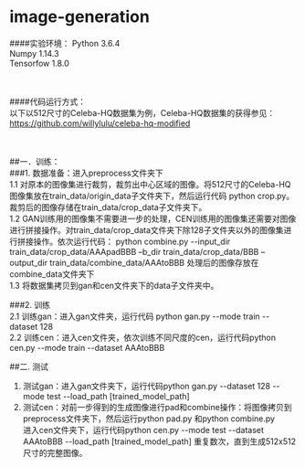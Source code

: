 # image-generation

####实验环境：
Python 3.6.4<br>
Numpy 1.14.3<br>
Tensorfow 1.8.0<br><br><br>

####代码运行方式：<br>
以下以512尺寸的Celeba-HQ数据集为例，Celeba-HQ数据集的获得参见： <br>
https://github.com/willylulu/celeba-hq-modified<br><br><br>

##一．训练：<br>
###1.	数据准备：进入preprocess文件夹下<br>
1.1 对原本的图像集进行裁剪，裁剪出中心区域的图像。将512尺寸的Celeba-HQ图像集放在train_data/origin_data子文件夹下，然后运行代码 python crop.py。裁剪后的图像存储在train_data/crop_data子文件夹下。<br>
1.2 GAN训练用的图像集不需要进一步的处理，CEN训练用的图像集还需要对图像进行拼接操作。对train_data/crop_data文件夹下除128子文件夹以外的图像集进行拼接操作。依次运行代码： python combine.py --input_dir train_data/crop_data/AAApadBBB –b_dir train_data/crop_data/BBB –output_dir train_data/combine_data/AAAtoBBB 处理后的图像存放在combine_data文件夹下<br>
1.3 将数据集拷贝到gan和cen文件夹下的data子文件夹中。<br>

###2.	训练<br>
2.1 训练gan：进入gan文件夹，运行代码 python gan.py --mode train --dataset 128 <br>
2.2 训练cen：进入cen文件夹，依次训练不同尺度的cen，运行代码python cen.py --mode train --dataset AAAtoBBB<br>

##二. 测试<br>
1. 测试gan：进入gan文件夹下，运行代码python gan.py  --dataset 128 --mode test  --load_path [trained_model_path]<br>
2. 测试cen：对前一步得到的生成图像进行pad和combine操作：将图像拷贝到preprocess文件夹下，然后运行python pad.py 和python combine.py <br>
进入cen文件夹下，运行代码python cen.py --mode test --dataset AAAtoBBB --load_path [trained_model_path]
重复数次，直到生成512x512尺寸的完整图像。<br>
